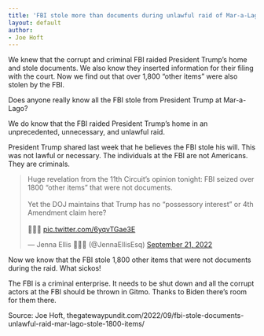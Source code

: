 ```yaml
---
title: 'FBI stole more than documents during unlawful raid of Mar-a-Lago – stole 1,800 other items as well'
layout: default
author:
- Joe Hoft
---
```


We knew that the corrupt and criminal FBI raided President Trump’s home and stole documents. We also know they inserted information for their filing with the court. Now we find out that over 1,800 “other items” were also stolen by the FBI.

Does anyone really know all the FBI stole from President Trump at Mar-a-Lago?

We do know that the FBI raided President Trump’s home in an unprecedented, unnecessary, and unlawful raid.

President Trump shared last week that he believes the FBI stole his will. This was not lawful or necessary. The individuals at the FBI are not Americans. They are criminals.

<blockquote class="twitter-tweet"><p lang="en" dir="ltr">Huge revelation from the 11th Circuit’s opinion tonight: FBI seized over 1800 “other items” that were not documents.<br><br>Yet the DOJ maintains that Trump has no “possessory interest” or 4th Amendment claim here?<br><br>🤡🤡🤡 <a href="https://t.co/6yqvTGae3E">pic.twitter.com/6yqvTGae3E</a></p>&mdash; Jenna Ellis 🐊🇺🇸 (@JennaEllisEsq) <a href="https://twitter.com/JennaEllisEsq/status/1572736583950028802?ref_src=twsrc%5Etfw">September 21, 2022</a></blockquote> <script async src="https://platform.twitter.com/widgets.js" charset="utf-8"></script>

Now we know that the FBI stole 1,800 other items that were not documents during the raid. What sickos!

The FBI is a criminal enterprise. It needs to be shut down and all the corrupt actors at the FBI should be thrown in Gitmo. Thanks to Biden there’s room for them there.

Source: Joe Hoft, thegatewaypundit.com/2022/09/fbi-stole-documents-unlawful-raid-mar-lago-stole-1800-items/
